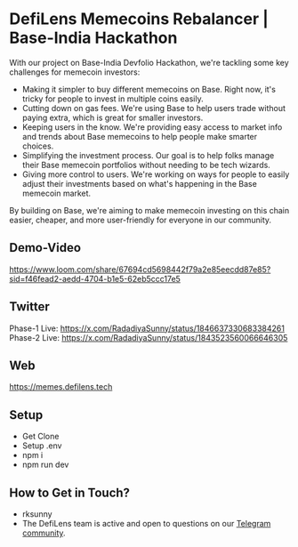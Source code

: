 # DefiLens Memecoins Rebalancer | Base-India Hackathon

With our project on Base-India Devfolio Hackathon, we're tackling some key challenges for memecoin investors:

- Making it simpler to buy different memecoins on Base. Right now, it's tricky for people to invest in multiple coins easily.
- Cutting down on gas fees. We're using Base to help users trade without paying extra, which is great for smaller investors.
- Keeping users in the know. We're providing easy access to market info and trends about Base memecoins to help people make smarter choices.
- Simplifying the investment process. Our goal is to help folks manage their Base memecoin portfolios without needing to be tech wizards.
- Giving more control to users. We're working on ways for people to easily adjust their investments based on what's happening in the Base memecoin market.

By building on Base, we're aiming to make memecoin investing on this chain easier, cheaper, and more user-friendly for everyone in our community.

## Demo-Video

https://www.loom.com/share/67694cd5698442f79a2e85eecdd87e85?sid=f46fead2-aedd-4704-b1e5-62eb5ccc17e5

## Twitter

Phase-1 Live: https://x.com/RadadiyaSunny/status/1846637330683384261
Phase-2 Live: https://x.com/RadadiyaSunny/status/1843523560066646305

## Web

https://memes.defilens.tech 

## Setup

- Get Clone
- Setup .env
- npm i
- npm run dev

## How to Get in Touch?

- rksunny
- The DefiLens team is active and open to questions on our [Telegram community](https://t.me/defilenscommunity).

